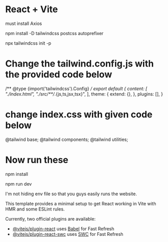 # React + Vite

must install Axios 

npm install -D tailwindcss postcss autoprefixer

npx tailwindcss init -p


# Change the tailwind.config.js with the provided code below
/** @type {import('tailwindcss').Config} */
export default {
  content: [
    "./index.html",
    "./src/**/*.{js,ts,jsx,tsx}",
  ],
  theme: {
    extend: {},
  },
  plugins: [],
}

# change index.css with given code below

@tailwind base;
@tailwind components;
@tailwind utilities;

# Now run these

npm install 

npm run dev

I'm not hiding env file so that you guys easily runs the website.

This template provides a minimal setup to get React working in Vite with HMR and some ESLint rules.

Currently, two official plugins are available:

- [@vitejs/plugin-react](https://github.com/vitejs/vite-plugin-react/blob/main/packages/plugin-react/README.md) uses [Babel](https://babeljs.io/) for Fast Refresh
- [@vitejs/plugin-react-swc](https://github.com/vitejs/vite-plugin-react-swc) uses [SWC](https://swc.rs/) for Fast Refresh
